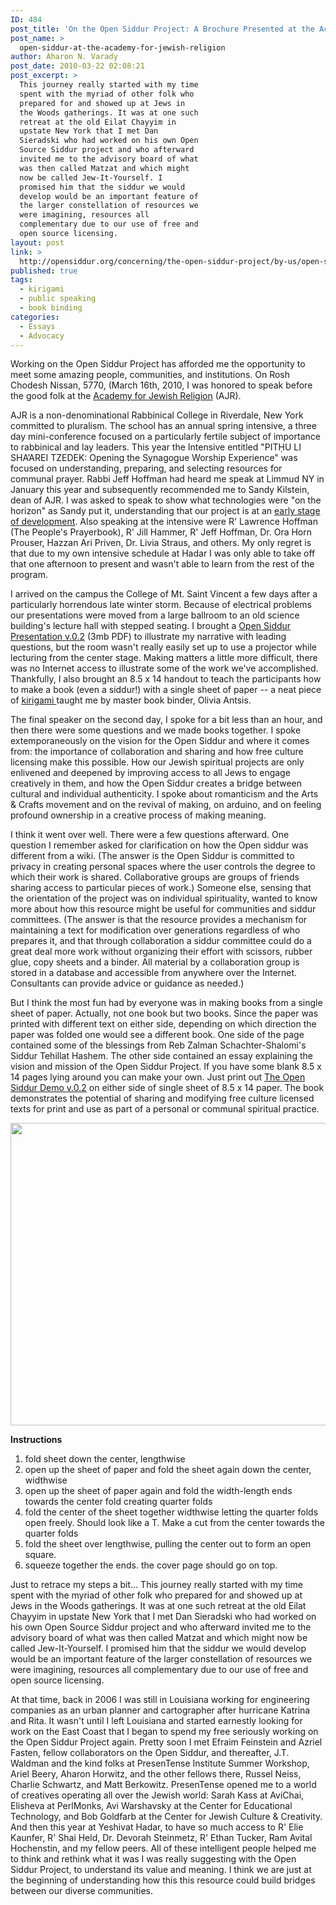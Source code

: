 ```yaml
---
ID: 484
post_title: 'On the Open Siddur Project: A Brochure Presented at the Academy for Jewish Religion&#8217;s Spring Intensive 2010'
post_name: >
  open-siddur-at-the-academy-for-jewish-religion
author: Aharon N. Varady
post_date: 2010-03-22 02:08:21
post_excerpt: >
  This journey really started with my time
  spent with the myriad of other folk who
  prepared for and showed up at Jews in
  the Woods gatherings. It was at one such
  retreat at the old Eilat Chayyim in
  upstate New York that I met Dan
  Sieradski who had worked on his own Open
  Source Siddur project and who afterward
  invited me to the advisory board of what
  was then called Matzat and which might
  now be called Jew-It-Yourself. I
  promised him that the siddur we would
  develop would be an important feature of
  the larger constellation of resources we
  were imagining, resources all
  complementary due to our use of free and
  open source licensing.
layout: post
link: >
  http://opensiddur.org/concerning/the-open-siddur-project/by-us/open-siddur-at-the-academy-for-jewish-religion/
published: true
tags:
  - kirigami
  - public speaking
  - book binding
categories:
  - Essays
  - Advocacy
---
```

Working on the Open Siddur Project has afforded me the opportunity to meet some amazing people, communities, and institutions. On Rosh Chodesh Nissan, 5770, (March 16th, 2010, I was honored to speak before the good folk at the <a href="http://ajrsem.org/" target="_blank">Academy for Jewish Religion</a> (AJR).

AJR is a non-denominational Rabbinical College in Riverdale, New York committed to pluralism. The school has an annual spring intensive, a three day mini-conference focused on a particularly fertile subject of importance to rabbinical and lay leaders. This year the Intensive entitled "PITḤU LI SHA’AREI TZEDEK: Opening the Synagogue Worship Experience" was focused on understanding, preparing, and selecting resources for communal prayer. Rabbi Jeff Hoffman had heard me speak at Limmud NY in January this year and subsequently recommended me to Sandy Kilstein, dean of AJR. I was asked to speak to show what technologies were "on the horizon" as Sandy put it, understanding that our project is at an <a href="http://app.opensiddur.org" target="_blank">early stage of development</a>. Also speaking at the intensive were R' Lawrence Hoffman (The People's Prayerbook), R' Jill Hammer, R' Jeff Hoffman, Dr. Ora Horn Prouser, Hazzan Ari Priven, Dr. Livia Straus, and others. My only regret is that due to my own intensive schedule at Hadar I was only able to take off that one afternoon to present and wasn't able to learn from the rest of the program.

I arrived on the campus the College of Mt. Saint Vincent a few days after a particularly horrendous late winter storm. Because of electrical problems our presentations were moved from a large ballroom to an old science building's lecture hall with stepped seating. I brought a <a href="http://opensiddur.org/wp-content/uploads/2010/03/opensiddur3.pdf">Open Siddur Presentation v.0.2</a> (3mb PDF) to illustrate my narrative with leading questions, but the room wasn't really easily set up to use a projector while lecturing from the center stage. Making matters a little more difficult, there was no Internet access to illustrate some of the work we've accomplished. Thankfully, I also brought an 8.5 x 14 handout to teach the participants how to make a book (even a siddur!) with a single sheet of paper -- a neat piece of <a href="http://en.wikipedia.org/wiki/Kirigami" target="_blank">kirigami </a>taught me by master book binder, Olivia Antsis.

The final speaker on the second day, I spoke for a bit less than an hour, and then there were some questions and we made books together. I spoke extemporaneously on the vision for the Open Siddur and where it comes from: the importance of collaboration and sharing and how free culture licensing make this possible. How our Jewish spiritual projects are only enlivened and deepened by improving access to all Jews to engage creatively in them, and how the Open Siddur creates a bridge between cultural and individual authenticity. I spoke about romanticism and the Arts &amp; Crafts movement and on the revival of making, on arduino, and on feeling profound ownership in a creative process of making meaning.

I think it went over well. There were a few questions afterward. One question I remember asked for clarification on how the Open siddur was different from a wiki. (The answer is the Open Siddur is committed to privacy in creating personal spaces where the user controls the degree to which their work is shared. Collaborative groups are groups of friends sharing access to particular pieces of work.) Someone else, sensing that the orientation of the project was on individual spirituality, wanted to know more about how this resource might be useful for communities and siddur committees. (The answer is that the resource provides a mechanism for maintaining a text for modification over generations regardless of who prepares it, and that through collaboration a siddur committee could do a great deal more work without organizing their effort with scissors, rubber glue, copy sheets and a binder. All material by a collaboration group is stored in a database and accessible from anywhere over the Internet. Consultants can provide advice or guidance as needed.)

But I think the most fun had by everyone was in making books from a single sheet of paper. Actually, not one book but two books. Since the paper was printed with different text on either side, depending on which direction the paper was folded one would see a different book. One side of the page contained some of the blessings from Reb Zalman Schachter-Shalomi's Siddur Tehillat Hashem. The other side contained an essay explaining the vision and mission of the Open Siddur Project. If you have some blank 8.5 x 14 pages lying around you can make your own. Just print out <a class="pdf" href="http://opensiddur.org/wp-content/uploads/2010/03/The-Open-Siddur-Demo-v.0.2.pdf">The Open Siddur Demo v.0.2</a> on either side of single sheet of 8.5 x 14 paper. The book demonstrates the potential of sharing and modifying free culture licensed texts for print and use as part of a personal or communal spiritual practice.
<p style="text-align: center;"><a href="http://opensiddur.org/wp-content/uploads/2010/03/The-Open-Siddur-Demo-v.0.2.pdf"><img class="aligncenter size-large wp-image-1033" title="The Open Siddur Project Manifesto" src="http://opensiddur.org/wp-content/uploads/2010/03/booklet-2-verso-1024x605.png" alt="" width="819" height="484" /></a></p>
<strong>Instructions</strong>

1. fold sheet down the center, lengthwise
2. open up the sheet of paper and fold the sheet again down the center, widthwise
3. open up the sheet of paper again and fold the width-length ends towards the center fold creating quarter folds
4. fold the center of the sheet together widthwise letting the quarter folds open freely. Should look like a T. Make a cut from the center towards the quarter folds
5. fold the sheet over lengthwise, pulling the center out to form an open square.
6. squeeze together the ends. the cover page should go on top.

Just to retrace my steps a bit... This journey really started with my time spent with the myriad of other folk who prepared for and showed up at Jews in the Woods gatherings. It was at one such retreat at the old Eilat Chayyim in upstate New York that I met Dan Sieradski who had worked on his own Open Source Siddur project and who afterward invited me to the advisory board of what was then called Matzat and which might now be called Jew-It-Yourself. I promised him that the siddur we would develop would be an important feature of the larger constellation of resources we were imagining, resources all complementary due to our use of free and open source licensing.

At that time, back in 2006 I was still in Louisiana working for engineering companies as an urban planner and cartographer after hurricane Katrina and Rita. It wasn't until I left Louisiana and started earnestly looking for work on the East Coast that I began to spend my free seriously working on the Open Siddur Project again. Pretty soon I met Efraim Feinstein and Azriel Fasten, fellow collaborators on the Open Siddur, and thereafter, J.T. Waldman and the kind folks at PresenTense Institute Summer Workshop, Ariel Beery, Aharon Horwitz, and the other fellows there, Russel Neiss, Charlie Schwartz, and Matt Berkowitz. PresenTense opened me to a world of creatives operating all over the Jewish world: Sarah Kass at AviChai, Elisheva at PerlMonks, Avi Warshavsky at the Center for Educational Technology, and Bob Goldfarb at the Center for Jewish Culture &amp; Creativity. And then this year at Yeshivat Hadar, to have so much access to R' Elie Kaunfer, R' Shai Held, Dr. Devorah Steinmetz, R' Ethan Tucker, Ram Avital Hochenstin, and my fellow peers. All of these intelligent people helped me to think and rethink what it was I was really suggesting with the Open Siddur Project, to understand its value and meaning. I think we are just at the beginning of understanding how this this resource could build bridges between our diverse communities.